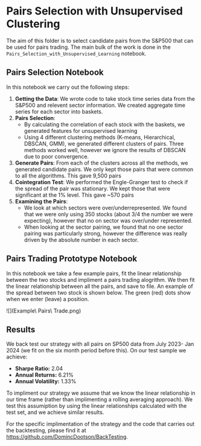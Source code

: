 # Pairs Selection with Unsupervised Clustering
The aim of this folder is to select candidate pairs from the S&P500 that can be used for pairs trading. The main bulk of the work is done in the `Pairs_Selection_with_Unsupervised_Learning` notebook. 

## Pairs Selection Notebook
In this notebook we carry out the following steps:
1. **Getting the Data**: We wrote code to take stock time series data from the S&P500 and relevent sector information. We created aggregate time series for each sector into baskets.
2. **Pairs Selection**:
   - By calculating the correlation of each stock with the baskets, we generated features for unsupervised learning
   - Using 4 different clustering methods (K-means, Hierarchical, DBSCAN, GMM), we generated different clusters of pairs. Three methods worked well, however we ignore the results of DBSCAN due to poor convergence. 
3. **Generate Pairs**: From each of the clusters across all the methods, we generated candidate pairs. We only kept those pairs that were common to all the algorithms. This gave 9,500 pairs
4. **Cointegration Test**: We performed the Engle-Granger test to check if the spread of the pair was stationary. We kept those that were significant at the 1% level. This gave ~570 pairs
5. **Examining the Pairs**:
    - We look at which sectors were over/underrepresented. We found that we were only using 350 stocks (about 3/4 the number we were expecting), however that no on sector was over/under represented.
    - When looking at the sector pairing, we found that no one sector pairing was particularly strong, however the difference was really driven by the absolute number in each sector. 


## Pairs Trading Prototype Notebook
In this notebook we take a few example pairs, fit the linear relationship between the two stocks and impliment a pairs trading alogrithm. We then fit the linear relationship between all the pairs, and save to file. An example of the spread between two stock is shown below. The green (red) dots show when we enter (leave) a position.

![](Example\ Pairs\ Trade.png)


## Results 
We back test our strategy with all pairs on SP500 data from July 2023- Jan 2024 (we fit on the six month period before this). On our test sample we achieve:
- **Sharpe Ratio:** 2.04
- **Annual Returns:** 6.21%
- **Annual Volatility:** 1.33%

To impliment our strategy we assume that we know the linear relationship in our time frame (rather than implimenting a rolling averaging approach). We test this assumiption by using the linear relationships calculated with the test set, and we achieve similar results.  

For the specific implimentation of the strategy and the code that carries out the backtesting, please find it at https://github.com/DomincDootson/BackTesting. 